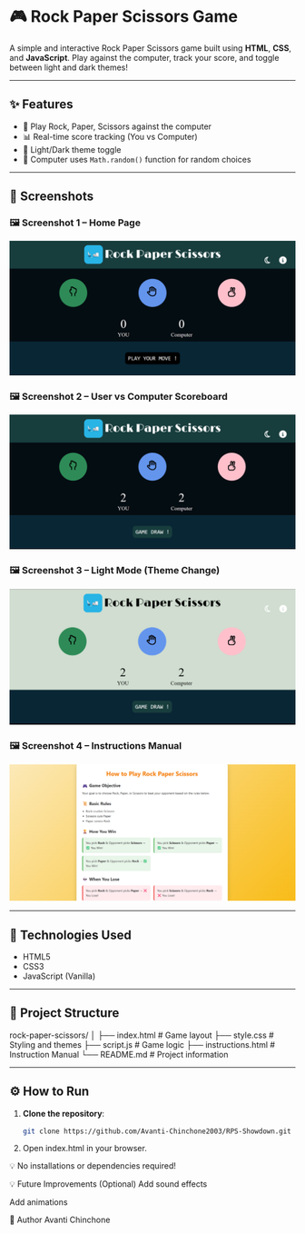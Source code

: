 # 🎮 Rock Paper Scissors Game

A simple and interactive Rock Paper Scissors game built using **HTML**, **CSS**, and **JavaScript**. Play against the computer, track your score, and toggle between light and dark themes!

---

## ✨ Features

- 🎲 Play Rock, Paper, Scissors against the computer  
- 📊 Real-time score tracking (You vs Computer)  
- 🎨 Light/Dark theme toggle  
- 🧠 Computer uses `Math.random()` function for random choices  

---

## 📸 Screenshots

### 🖼️ Screenshot 1 – Home Page 
![Home Page](./assets/screenshot1.png)

### 🖼️ Screenshot 2 – User vs Computer Scoreboard  
![Score Board](./assets/screenshot2.png)

### 🖼️ Screenshot 3 – Light Mode (Theme Change)  
![Toggle Theme](./assets/screenshot3.png)

### 🖼️ Screenshot 4 – Instructions Manual  
![Instruction Manual](./assets/screenshot4.png)

---

## 🚀 Technologies Used

- HTML5  
- CSS3  
- JavaScript (Vanilla)

---

## 📂 Project Structure
rock-paper-scissors/
│
├── index.html # Game layout
├── style.css # Styling and themes
├── script.js # Game logic
├── instructions.html # Instruction Manual
└── README.md # Project information


---

## ⚙️ How to Run

1. **Clone the repository**:
   ```bash
   git clone https://github.com/Avanti-Chinchone2003/RPS-Showdown.git

2. Open index.html in your browser.

💡 No installations or dependencies required!

💡 Future Improvements (Optional)
Add sound effects

Add animations

📝 Author
Avanti Chinchone
